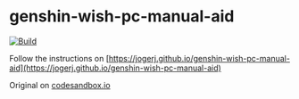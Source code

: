 # genshin-wish-pc-manual-aid

[![Build](https://github.com/jogerj/genshin-wish-pc-manual-aid/actions/workflows/run-tests.yml/badge.svg)](https://github.com/jogerj/genshin-wish-pc-manual-aid/actions/workflows/run-tests.yml)

Follow the instructions on [https://jogerj.github.io/genshin-wish-pc-manual-aid](https://jogerj.github.io/genshin-wish-pc-manual-aid)

Original on [codesandbox.io](https://codesandbox.io/s/genshin-manual-import-i0x89e)
